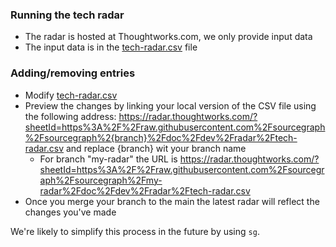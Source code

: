 ### Running the tech radar

- The radar is hosted at Thoughtworks.com, we only provide input data
- The input data is in the [tech-radar.csv](../radar/tech-radar.csv) file

### Adding/removing entries

- Modify [tech-radar.csv](../radar/tech-radar.csv)
- Preview the changes by linking your local version of the CSV file using the following address: https://radar.thoughtworks.com/?sheetId=https%3A%2F%2Fraw.githubusercontent.com%2Fsourcegraph%2Fsourcegraph%2{branch}%2Fdoc%2Fdev%2Fradar%2Ftech-radar.csv and replace {branch} wit your branch name
  - For branch "my-radar" the URL is https://radar.thoughtworks.com/?sheetId=https%3A%2F%2Fraw.githubusercontent.com%2Fsourcegraph%2Fsourcegraph%2Fmy-radar%2Fdoc%2Fdev%2Fradar%2Ftech-radar.csv
- Once you merge your branch to the main the latest radar will reflect the changes you've made

We're likely to simplify this process in the future by using `sg`.

